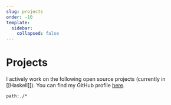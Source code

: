 ```yaml
---
slug: projects
order: -10
template:
  sidebar:
    collapsed: false
---
```


# Projects

I actively work on the following open source projects (currently in [[Haskell]]). You can find my GitHub profile [here](https://github.com/srid).

```query
path:./*
```
